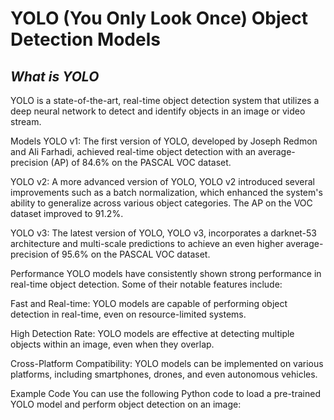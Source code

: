 # YOLO (You Only Look Once) Object Detection Models
## *What is YOLO*
YOLO is a state-of-the-art, real-time object detection system that utilizes a deep neural network to detect and identify objects in an image or video stream.

Models
YOLO v1: The first version of YOLO, developed by Joseph Redmon and Ali Farhadi, achieved real-time object detection with an average-precision (AP) of 84.6% on the PASCAL VOC dataset.

YOLO v2: A more advanced version of YOLO, YOLO v2 introduced several improvements such as a batch normalization, which enhanced the system's ability to generalize across various object categories. The AP on the VOC dataset improved to 91.2%.

YOLO v3: The latest version of YOLO, YOLO v3, incorporates a darknet-53 architecture and multi-scale predictions to achieve an even higher average-precision of 95.6% on the PASCAL VOC dataset.

Performance
YOLO models have consistently shown strong performance in real-time object detection. Some of their notable features include:

Fast and Real-time: YOLO models are capable of performing object detection in real-time, even on resource-limited systems.

High Detection Rate: YOLO models are effective at detecting multiple objects within an image, even when they overlap.

Cross-Platform Compatibility: YOLO models can be implemented on various platforms, including smartphones, drones, and even autonomous vehicles.

Example Code
You can use the following Python code to load a pre-trained YOLO model and perform object detection on an image:
